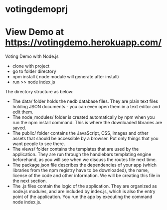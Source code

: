 # votingdemoprj

# View Demo at https://votingdemo.herokuapp.com/

Voting Demo with Node.js

* clone with project
* go to folder directory 
* npm install ( node module will generate  after install)
* run >> node index.js

The directory structure as below:
 * The data/ folder holds the nedb database files. They are plain text files holding JSON documents - you can even open them in a text editor and edit them.
 * The node_modules/ folder is created automatically by npm when you run the npm install command. This is where the downloaded libraries are saved.
 * The public/ folder contains the JavaScript, CSS, images and other assets that should be accessible by a browser. Put only things that you want people to see there.
 * The views/ folder contains the templates that are used by the application. They are run through the handlebars templating engine beforehand, as you will see when we discuss the routes file next time.
 * The package.json file describes the dependencies of your app (which libraries from the npm registry have to be downloaded), the name, license of the code and other information. We will be creating this file in the next section.
 * The .js files contain the logic of the application. They are organized as node.js modules, and are included by index.js, which is also the entry point of the application. You run the app by executing the command node index.js.
